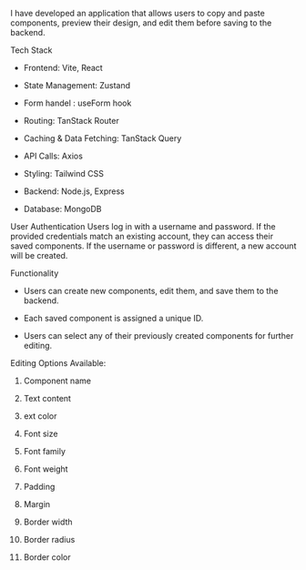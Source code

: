 I have developed an application that allows users to copy and paste components, preview their design, and edit them before saving to the backend.

Tech Stack

- Frontend: Vite, React

- State Management: Zustand

- Form handel : useForm hook

- Routing: TanStack Router

- Caching & Data Fetching: TanStack Query

- API Calls: Axios

- Styling: Tailwind CSS

- Backend: Node.js, Express

- Database: MongoDB

User Authentication
Users log in with a username and password. If the provided credentials match an existing account, they can access their saved components. If the username or password is different, a new account will be created.

Functionality

- Users can create new components, edit them, and save them to the backend.

- Each saved component is assigned a unique ID.

- Users can select any of their previously created components for further editing.

Editing Options Available:

1. Component name

2. Text content

3. ext color

4. Font size

5. Font family

6. Font weight

7. Padding

8. Margin

9. Border width

10. Border radius

11. Border color
